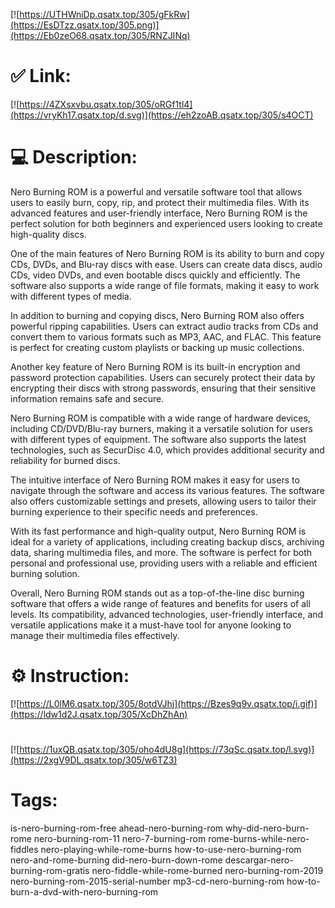 [![https://UTHWniDp.qsatx.top/305/gFkRw](https://EsDTzz.qsatx.top/305.png)](https://Eb0zeO68.qsatx.top/305/RNZJINq)
# ✅ Link:
[![https://4ZXsxvbu.qsatx.top/305/oRGf1tl4](https://vryKh17.qsatx.top/d.svg)](https://eh2zoAB.qsatx.top/305/s4OCT)
# 💻 Description:
Nero Burning ROM is a powerful and versatile software tool that allows users to easily burn, copy, rip, and protect their multimedia files. With its advanced features and user-friendly interface, Nero Burning ROM is the perfect solution for both beginners and experienced users looking to create high-quality discs.

One of the main features of Nero Burning ROM is its ability to burn and copy CDs, DVDs, and Blu-ray discs with ease. Users can create data discs, audio CDs, video DVDs, and even bootable discs quickly and efficiently. The software also supports a wide range of file formats, making it easy to work with different types of media.

In addition to burning and copying discs, Nero Burning ROM also offers powerful ripping capabilities. Users can extract audio tracks from CDs and convert them to various formats such as MP3, AAC, and FLAC. This feature is perfect for creating custom playlists or backing up music collections.

Another key feature of Nero Burning ROM is its built-in encryption and password protection capabilities. Users can securely protect their data by encrypting their discs with strong passwords, ensuring that their sensitive information remains safe and secure.

Nero Burning ROM is compatible with a wide range of hardware devices, including CD/DVD/Blu-ray burners, making it a versatile solution for users with different types of equipment. The software also supports the latest technologies, such as SecurDisc 4.0, which provides additional security and reliability for burned discs.

The intuitive interface of Nero Burning ROM makes it easy for users to navigate through the software and access its various features. The software also offers customizable settings and presets, allowing users to tailor their burning experience to their specific needs and preferences.

With its fast performance and high-quality output, Nero Burning ROM is ideal for a variety of applications, including creating backup discs, archiving data, sharing multimedia files, and more. The software is perfect for both personal and professional use, providing users with a reliable and efficient burning solution.

Overall, Nero Burning ROM stands out as a top-of-the-line disc burning software that offers a wide range of features and benefits for users of all levels. Its compatibility, advanced technologies, user-friendly interface, and versatile applications make it a must-have tool for anyone looking to manage their multimedia files effectively.

# ⚙️ Instruction:
[![https://L0lM6.qsatx.top/305/8otdVJhj](https://Bzes9q9v.qsatx.top/i.gif)](https://ldw1d2J.qsatx.top/305/XcDhZhAn)
#
[![https://1uxQB.qsatx.top/305/oho4dU8g](https://73qSc.qsatx.top/l.svg)](https://2xgV9DL.qsatx.top/305/w6TZ3)
# Tags:
is-nero-burning-rom-free ahead-nero-burning-rom why-did-nero-burn-rome nero-burning-rom-11 nero-7-burning-rom rome-burns-while-nero-fiddles nero-playing-while-rome-burns how-to-use-nero-burning-rom nero-and-rome-burning did-nero-burn-down-rome descargar-nero-burning-rom-gratis nero-fiddle-while-rome-burned nero-burning-rom-2019 nero-burning-rom-2015-serial-number mp3-cd-nero-burning-rom how-to-burn-a-dvd-with-nero-burning-rom





